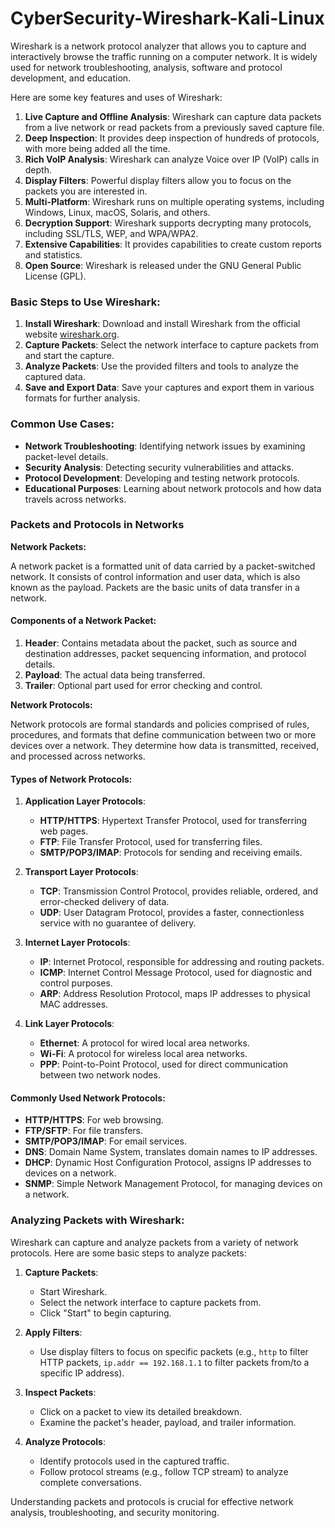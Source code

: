 # CyberSecurity-Wireshark-Kali-Linux

Wireshark is a network protocol analyzer that allows you to capture and interactively browse the traffic running on a computer network. It is widely used for network troubleshooting, analysis, software and protocol development, and education.

Here are some key features and uses of Wireshark:

1. **Live Capture and Offline Analysis**: Wireshark can capture data packets from a live network or read packets from a previously saved capture file.
2. **Deep Inspection**: It provides deep inspection of hundreds of protocols, with more being added all the time.
3. **Rich VoIP Analysis**: Wireshark can analyze Voice over IP (VoIP) calls in depth.
4. **Display Filters**: Powerful display filters allow you to focus on the packets you are interested in.
5. **Multi-Platform**: Wireshark runs on multiple operating systems, including Windows, Linux, macOS, Solaris, and others.
6. **Decryption Support**: Wireshark supports decrypting many protocols, including SSL/TLS, WEP, and WPA/WPA2.
7. **Extensive Capabilities**: It provides capabilities to create custom reports and statistics.
8. **Open Source**: Wireshark is released under the GNU General Public License (GPL).

### Basic Steps to Use Wireshark:

1. **Install Wireshark**: Download and install Wireshark from the official website [wireshark.org](https://www.wireshark.org/).
2. **Capture Packets**: Select the network interface to capture packets from and start the capture.
3. **Analyze Packets**: Use the provided filters and tools to analyze the captured data.
4. **Save and Export Data**: Save your captures and export them in various formats for further analysis.

### Common Use Cases:

- **Network Troubleshooting**: Identifying network issues by examining packet-level details.
- **Security Analysis**: Detecting security vulnerabilities and attacks.
- **Protocol Development**: Developing and testing network protocols.
- **Educational Purposes**: Learning about network protocols and how data travels across networks.


### Packets and Protocols in Networks

**Network Packets:**

A network packet is a formatted unit of data carried by a packet-switched network. It consists of control information and user data, which is also known as the payload. Packets are the basic units of data transfer in a network.

#### Components of a Network Packet:
1. **Header**: Contains metadata about the packet, such as source and destination addresses, packet sequencing information, and protocol details.
2. **Payload**: The actual data being transferred.
3. **Trailer**: Optional part used for error checking and control.

**Network Protocols:**

Network protocols are formal standards and policies comprised of rules, procedures, and formats that define communication between two or more devices over a network. They determine how data is transmitted, received, and processed across networks.

#### Types of Network Protocols:

1. **Application Layer Protocols**:
   - **HTTP/HTTPS**: Hypertext Transfer Protocol, used for transferring web pages.
   - **FTP**: File Transfer Protocol, used for transferring files.
   - **SMTP/POP3/IMAP**: Protocols for sending and receiving emails.

2. **Transport Layer Protocols**:
   - **TCP**: Transmission Control Protocol, provides reliable, ordered, and error-checked delivery of data.
   - **UDP**: User Datagram Protocol, provides a faster, connectionless service with no guarantee of delivery.

3. **Internet Layer Protocols**:
   - **IP**: Internet Protocol, responsible for addressing and routing packets.
   - **ICMP**: Internet Control Message Protocol, used for diagnostic and control purposes.
   - **ARP**: Address Resolution Protocol, maps IP addresses to physical MAC addresses.

4. **Link Layer Protocols**:
   - **Ethernet**: A protocol for wired local area networks.
   - **Wi-Fi**: A protocol for wireless local area networks.
   - **PPP**: Point-to-Point Protocol, used for direct communication between two network nodes.

#### Commonly Used Network Protocols:
- **HTTP/HTTPS**: For web browsing.
- **FTP/SFTP**: For file transfers.
- **SMTP/POP3/IMAP**: For email services.
- **DNS**: Domain Name System, translates domain names to IP addresses.
- **DHCP**: Dynamic Host Configuration Protocol, assigns IP addresses to devices on a network.
- **SNMP**: Simple Network Management Protocol, for managing devices on a network.

### Analyzing Packets with Wireshark:

Wireshark can capture and analyze packets from a variety of network protocols. Here are some basic steps to analyze packets:

1. **Capture Packets**:
   - Start Wireshark.
   - Select the network interface to capture packets from.
   - Click "Start" to begin capturing.

2. **Apply Filters**:
   - Use display filters to focus on specific packets (e.g., `http` to filter HTTP packets, `ip.addr == 192.168.1.1` to filter packets from/to a specific IP address).

3. **Inspect Packets**:
   - Click on a packet to view its detailed breakdown.
   - Examine the packet's header, payload, and trailer information.

4. **Analyze Protocols**:
   - Identify protocols used in the captured traffic.
   - Follow protocol streams (e.g., follow TCP stream) to analyze complete conversations.

Understanding packets and protocols is crucial for effective network analysis, troubleshooting, and security monitoring. 
